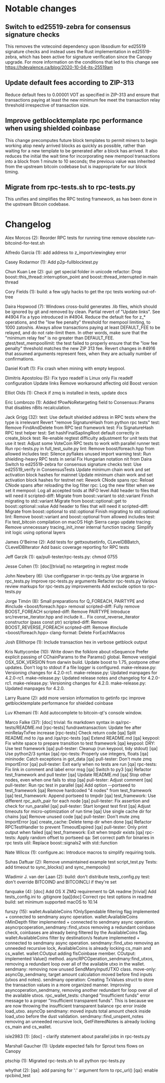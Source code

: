 Notable changes
===============

Switch to ed25519-zebra for consensus signature checks
------------------------------------------------------
This removes the votecoind dependency upon libsodium for ed25519
signature checks and instead uses the Rust implementation in
ed25519-zebra, which has been active for signature verification
since the Canopy upgrade. For more information on the conditions
that led to this change see https://hdevalence.ca/blog/2020-10-04-its-25519am

Update default fees according to ZIP-313
----------------------------------------
Reduce default fees to 0.00001 VOT as specified in ZIP-313 and 
ensure that transactions paying at least the new minimum fee meet
the transaction relay threshold irrespective of transaction size.

Improve getblocktemplate rpc performance when using shielded coinbase
---------------------------------------------------------------------
This change precomputes future block templates to permit miners to
begin working atop newly arrived blocks as quickly as possible, rather
than waiting for a new template to be generated after a block has arrived.
It also reduces the initial the wait time for incorporating new mempool 
transactions into a block from 1 minute to 10 seconds; the previous value
was inherited from the upstream bitcoin codebase but is inappropriate for
our block timing.

Migrate from rpc-tests.sh to rpc-tests.py
-----------------------------------------
This unifies and simplifies the RPC testing framework, as has
been done in the upstream Bitcoin codebase.

Changelog
=========

Alex Morcos (2):
      Reorder RPC tests for running time
      remove obsolete run-bitcoind-for-test.sh

Alfredo Garcia (1):
      add address to z_importviewingkey error

Casey Rodarmor (1):
      Add p2p-fullblocktest.py

Chun Kuan Lee (2):
      gui: get special folder in unicode
      refactor: Drop boost::this_thread::interruption_point and boost::thread_interrupted in main thread

Cory Fields (1):
      build: a few ugly hacks to get the rpc tests working out-of-tree

Daira Hopwood (7):
      Windows cross-build generates .lib files, which should be ignored by git and removed by clean.
      Partial revert of "Update links". See #4904
      Fix a typo introduced in #4904.
      Reduce the default fee for z_* operations, and the "low fee penalty" threshold for mempool limiting, to 1000 zatoshis.
      Always allow transactions paying at least DEFAULT_FEE to be relayed, and do not rate-limit them. In other words, make sure that the "minimum relay fee" is no greater than DEFAULT_FEE.
      gtest/test_mempoollimit: the test failed to properly ensure that the "low fee penalty" threshold matches the new ZIP 313 fee.
      Revert changes in #4916 that assumed arguments represent fees, when they are actually number of confirmations.

Daniel Kraft (1):
      Fix crash when mining with empty keypool.

Dimitris Apostolou (5):
      Fix typo
      readelf is Linux only
      Fix readelf configuration
      Update links
      Remove workaround affecting old Boost version

Elliot Olds (1):
      Check if zmq is installed in tests, update docs

Eric Lombrozo (1):
      Added fPowNoRetargeting field to Consensus::Params that disables nBits recalculation.

Jack Grigg (32):
      test: Use default shielded address in RPC tests where the type is irrelevant
      Revert "remove SignatureHash from python rpc tests"
      test: Remove FindAndDelete from RPC test framework
      test: Fix SignatureHash RPC test helper
      test: Set hashFinalSaplingRoot default correctly in create_block
      test: Re-enable regtest difficulty adjustment for unit tests that use it
      test: Adjust some VoteCoin RPC tests to work with parallel runner
      test: Run rpc-tests.py in full_test_suite.py
      lint: Remove boost/foreach.hpp from allowed includes
      test: Silence pyflakes unused import warning
      test: Run shielding-heavy RPC tests in serial
      Fix Hungarian notation nit from Daira
      Switch to ed25519-zebra for consensus signature checks
      test: Use ed25519_verify in ConsensusTests
      Update minimum chain work and set activation block hashes for mainnet
      Update minimum chain work and set activation block hashes for testnet
      net: Rework CNode spans
      rpc: Reload CNode spans after reloading the log filter
      rpc: Log the new filter when we set it
      mempool: Log all accepted txids at INFO level
      Add <variant> header to files that will need it
      scripted-diff: Migrate from boost::variant to std::variant
      Finish migrating to std::variant
      Migrate from boost::optional::get to boost::optional::value
      Add <optional> header to files that will need it
      scripted-diff: Migrate from boost::optional to std::optional
      Finish migrating to std::optional
      lint: Remove boost::variant and boost::optional from allowed includes
      test: Fix test_bitcoin compilation on macOS High Sierra
      cargo update
      tracing: Remove unnecessary tracing_init_inner internal function
      tracing: Simplify init logic using optional layers

James O'Beirne (2):
      Add tests for gettxoutsetinfo, CLevelDBBatch, CLevelDBIterator
      Add basic coverage reporting for RPC tests

Jeff Garzik (1):
      qa/pull-tester/rpc-tests.py: chmod 0755

Jesse Cohen (1):
      [doc][trivial] no retargeting in regtest mode

John Newbery (6):
      Use configparser in rpc-tests.py
      Use argparse in rpc_tests.py
      Improve rpc-tests.py arguments
      Refactor rpc-tests.py
      Various review markups for rpc-tests.py improvements
      Add exclude option to rpc-tests.py

Jorge Timón (8):
      Small preparations for Q_FOREACH, PAIRTYPE and #include <boost/foreach.hpp> removal
      scripted-diff: Fully remove BOOST_FOREACH
      scripted-diff: Remove PAIRTYPE
      Introduce src/reverse_iterator.hpp and include it...
      Fix const_reverse_iterator constructor (pass const ptr)
      scripted-diff: Remove BOOST_REVERSE_FOREACH
      scripted-diff: Remove #include <boost/foreach.hpp>
      clang-format: Delete ForEachMacros

Josh Ellithorpe (1):
      Include transaction hex in verbose getblock output

Kris Nuttycombe (10):
      Write down the folklore about nSequence
      Prefer explicit passing of CChainParams to the Params() global.
      Remove vestigial OSX_SDK_VERSION from darwin build.
      Update boost to 1.75, postpone other updates.
      Don't log to stdout if a file logger is configured.
      make-release.py: Versioning changes for 4.2.0-rc1.
      make-release.py: Updated manpages for 4.2.0-rc1.
      make-release.py: Updated release notes and changelog for 4.2.0-rc1.
      make-release.py: Versioning changes for 4.2.0.
      make-release.py: Updated manpages for 4.2.0.

Larry Ruane (2):
      add more version information to getinfo rpc
      improve getblocktemplate performance for shielded coinbase

Luv Khemani (1):
      Add autocomplete to bitcoin-qt's console window.

Marco Falke (37):
      [doc] trivial: fix markdown syntax in qa/rpc-tests/README.md
      [rpc-tests] fundrawtransaction: Update fee after minRelayTxFee increase
      [rpc-tests] Check return code
      [qa] Split README.md to /qa and /qa/rpc-tests
      [qa] Extend README.md
      [qa] keypool: Fix white space to prepare transition to test framework
      [qa] keypool: DRY: Use test framework
      [qa] pull-tester: Cleanup (run keypool, tidy stdout)
      [qa] Use python2/3 syntax
      [qa] rpc-tests: Properly use integers, floats
      [qa] mininode: Catch exceptions in got_data
      [qa] pull-tester: Don't mute zmq ImportError
      [qa] pull-tester: Exit early when no tests are run
      [qa] rpc-tests: Fix link in comment and label error msg
      [qa] Switch to py3
      [qa] Refactor test_framework and pull tester
      [qa] Update README.md
      [qa] Stop other nodes, even when one fails to stop
      [qa] pull-tester: Adjust comment
      [qa] pull-tester: Run rpc test in parallel
      [qa] Add option --portseed to test_framework
      [qa] Remove hardcoded "4 nodes" from test_framework
      [qa] test_framework: Append portseed to tmpdir
      [qa] test_framework: Use different rpc_auth_pair for each node
      [qa] pull-tester: Fix assertion and check for run_parallel
      [qa] pull-tester: Start longest test first
      [qa] Adjust timeouts for micro-optimization of run time
      [qa] Use single cache dir for chains
      [qa] Remove unused code
      [qa] pull-tester: Don't mute zmq ImportError
      [qa] create_cache: Delete temp dir when done
      [qa] Refactor RPCTestHandler to prevent TimeoutExpired
      [qa] pull-tester: Only print output when failed
      [qa] test_framework: Exit when tmpdir exists
      [qa] rpc-tests: Apply random offset to portseed
      qa: Set correct path for binaries in rpc tests
      util: Replace boost::signals2 with std::function

Nate Wilcox (1):
      configure.ac: Introduce macros to simplify requiring tools.

Suhas Daftuar (2):
      Remove unmaintained example test script_test.py
      Tests: add timeout to sync_blocks() and sync_mempools()

Wladimir J. van der Laan (2):
      build: don't distribute tests_config.py
      test: don't override BITCOIND and BITCOINCLI if they're set

fanquake (4):
      [doc] Add OS X ZMQ requirement to QA readme
      [trivial] Add tests_config.ini to .gitignore
      [qa][doc] Correct rpc test options in readme
      build: set minimum supported macOS to 10.14

furszy (15):
      wallet:AvailableCoins fOnlySpendable filtering flag implemented + connected to sendmany async operation.
      wallet:AvailableCoins nMinDepth filter implemented + connected to sendmany async operation.
      asyncrpcoperation_sendmany::find_utxos removing a redundant coinbase check, coinbases are already being filtered by the AvailableCoins flag.
      wallet:AvailableCoins filter by destination/s feature implemented + connected to sendmany async operation.
      sendmany::find_utxo removing an unneeded recursive lock, AvailableCoins is already locking cs_main and cs_wallet.
      wallet:COutput adding fIsCoinbase member.
      COutput: implemented Value() method.
      asyncRPCOperation_sendmany:find_utxos, removing a redundant loop over all of the available utxo in the wallet.
      sendmany: removing now unused SendManyInputUTXO class.
      move-only: asyncOp_sendmany, target amount calculation moved before find inputs (utxos and notes).
      sendmany operation: Creating TxValues struct to store the transaction values in a more organized manner.
      Improving asyncoperation_sendmany, removing another redundant for loop over all of the available utxos.
      rpc_wallet_tests: changed "Insufficient funds" error message to a proper "Insufficient transparent funds". This is because we are now throwing the insufficient transparent balance rpc error inside load_utxo.
      asyncOp sendmany: moved inputs total amount check inside load_utxo before the dust validation.
      sendmany::find_unspent_notes removing an unneeded recursive lock, GetFilteredNotes is already locking cs_main and cs_wallet.

isle2983 (1):
      [doc] - clarify statement about parallel jobs in rpc-tests.py

Marshall Gaucher (1):
      Update expected fails for  Sprout txns flows on Canopy

ptschip (1):
      Migrated rpc-tests.sh to all python rpc-tests.py

whythat (2):
      [qa]: add parsing for '<host>:<port>' argument form to rpc_url()
      [qa]: enable rpcbind_test

